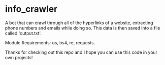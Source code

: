 # info_crawler
A bot that can crawl through all of the hyperlinks of a website, extracting phone numbers and emails while doing so. This data is then saved into a file called 'output.txt'. 

Module Requirements:
os, 
bs4, 
re, 
requests.

Thanks for checking out this repo and I hope you can use this code in your own projects!
